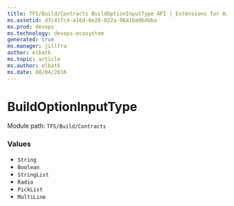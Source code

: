 ```yaml
---
title: TFS/Build/Contracts BuildOptionInputType API | Extensions for Azure DevOps Services
ms.assetid: d7c41fc4-a16d-6e28-022a-96a1ba9bdbba
ms.prod: devops
ms.technology: devops-ecosystem
generated: true
ms.manager: jillfra
author: elbatk
ms.topic: article
ms.author: elbatk
ms.date: 08/04/2016
---
```


# BuildOptionInputType

Module path: `TFS/Build/Contracts`

### Values

* `String` 
* `Boolean` 
* `StringList` 
* `Radio` 
* `PickList` 
* `MultiLine` 
